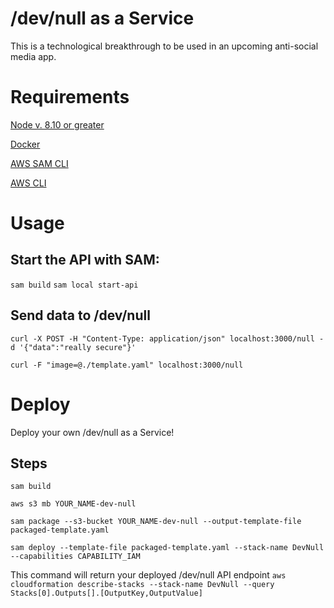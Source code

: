 # /dev/null as a Service
This is a technological breakthrough to be used in an upcoming anti-social media app.

# Requirements
[Node v. 8.10 or greater](https://nodejs.org/en/)

[Docker](https://www.docker.com/)

[AWS SAM CLI](https://github.com/awslabs/aws-sam-cli)

[AWS CLI](https://aws.amazon.com/cli/)

# Usage
## Start the API with SAM:
`sam build`
`sam local start-api`
## Send data to /dev/null
`curl -X POST -H "Content-Type: application/json" localhost:3000/null -d '{"data":"really secure"}'`

`curl -F "image=@./template.yaml" localhost:3000/null`

# Deploy
Deploy your own /dev/null as a Service!
## Steps
`sam build`

`aws s3 mb YOUR_NAME-dev-null`

`sam package --s3-bucket YOUR_NAME-dev-null --output-template-file packaged-template.yaml`

`sam deploy --template-file packaged-template.yaml --stack-name DevNull --capabilities CAPABILITY_IAM`

This command will return your deployed /dev/null API endpoint
`aws cloudformation describe-stacks --stack-name DevNull --query Stacks[0].Outputs[].[OutputKey,OutputValue]`